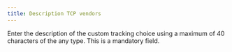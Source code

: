 ```yaml
---
title: Description TCP vendors
---
```



Enter the description of the custom tracking choice using a maximum of 40 characters of the any type. This is a mandatory field.
